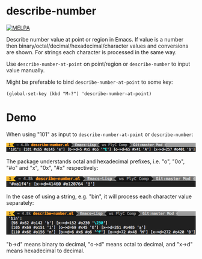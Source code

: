 # describe-number

[![MELPA](http://melpa.org/packages/describe-number-badge.svg)](http://melpa.org/#/describe-number)

Describe number value at point or region in Emacs. If value is a number then binary/octal/decimal/hexadecimal/character values and conversions are shown. For strings each character is processed in the same way.

Use `describe-number-at-point` on point/region or `describe-number` to input value manually.

Might be preferable to bind `describe-number-at-point` to some key:
```elisp
(global-set-key (kbd "M-?") 'describe-number-at-point)
```

# Demo
When using "101" as input to `describe-number-at-point` or `describe-number`:

![](demo-num.png)

The package understands octal and hexadecimal prefixes, i.e. "o", "0o", "#o" and "x", "0x", "#x" respectively:

![](demo-prefix-num.png)

In the case of using a string, e.g. "bin", it will process each character value separately:

![](demo-string.png)

"b->d" means binary to decimal, "o->d" means octal to decimal, and "x->d" means hexadecimal to decimal.
